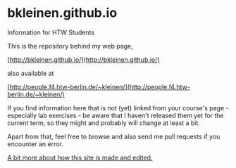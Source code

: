 bkleinen.github.io
==================

Information for HTW Students

This is the repository behind my web page,

[http://bkleinen.github.io/](http://bkleinen.github.io/)

also available at

[http://people.f4.htw-berlin.de/~kleinen/](http://people.f4.htw-berlin.de/~kleinen/)

If you find information here that is not (yet) linked from your course's page - especially lab exercises -
be aware that I haven't released them yet for the current term, so they might and probably will change at least a bit.

Apart from that, feel free to browse and also send me pull requests if you encounter an error.

[A bit more about how this site is made and edited.](http://bkleinen.github.io/about/thissite.html)

